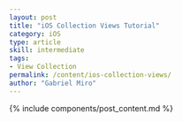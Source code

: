```yaml
---
layout: post
title: "iOS Collection Views Tutorial"
category: iOS
type: article
skill: intermediate
tags:
- View Collection
permalink: /content/ios-collection-views/
author: "Gabriel Miro"
---
```

{% include components/post_content.md %}
